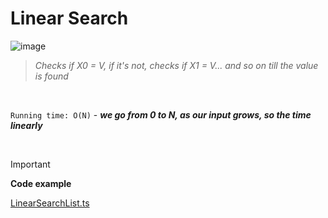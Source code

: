 # Linear Search

![image](https://github.com/mbrezov/The-Last-Algorithms-Course-Youll-Need-notes/assets/127137480/b5925675-ff6f-4981-8b49-d7c9a7b0fc68)

>*Checks if X0 = V, if it's not, checks if X1 = V... and so on till the value is found*

<br />

`Running time: O(N)` - ***we go from 0 to N, as our input grows, so the time linearly***

<br />

> [!IMPORTANT]
> **Code example**
> 
> [LinearSearchList.ts](https://github.com/mbrezov/The-Last-Algorithms-Course-Youll-Need-notes/blob/main/03-Linear%20Search/src/LinearSearchList.ts)
